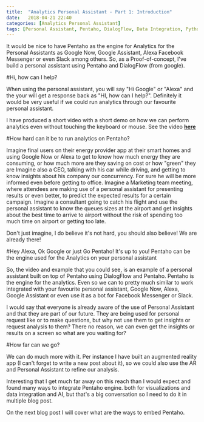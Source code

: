 ```yaml
---
title:  "Analytics Personal Assistant - Part 1: Introduction"
date:   2018-04-21 22:40
categories: [Analytics Personal Assistant]
tags: [Personal Assistant, Pentaho, DialogFlow, Data Integration, Python]
--- 
```


It would be nice to have Pentaho as the engine for Analytics for the Personal Assistants as Google Now, Google Assistant, Alexa Facebook Messenger or even Slack among others.  So, as a Proof-of-concept, I've build a personal assistant using Pentaho and DialogFlow (from google). 

#Hi, how can I help?

When using the personal assistant, you will say "Hi Google" or "Alexa" and the your will get a response back as "HI, how can I help?". Definitely it would be very useful if we could run analytics through our favourite personal assistant.  

I have produced a short video with a short demo on how we can perform analytics even without touching the keyboard or mouse. See the video **[here](https://youtu.be/csLaInmw9QQ)**

#How hard can it be to run analytics on Pentaho?

Imagine final users on their energy provider app at their smart homes and using Google Now or Alexa to get to know how much energy they are consuming, or how much more are they saving on cost or how "green" they are
Imagine also a CEO, talking with his car while driving, and getting to know insights about his company our concurrency. For sure he will be more informed even before getting to office. 
Imagine a Marketing team meeting, where attendees are making use of a personal assistant for presenting results or even better, to predict the expected results for a certain campaign.
Imagine a consultant going to catch his flight and use the personal assistant to know the queues sizes at the airport and get insights about the best time to arrive to airport without the risk of spending too much time on airport or getting too late. 

Don't just imagine, I do believe it's not hard, you should also believe! We are already there!

#Hey Alexa, Ok Google or just Go Pentaho! It's up to you! Pentaho can be the engine used for the Analytics on your personal assistant

So, the video and example that you could see, is an example of a personal assistant built on top of Pentaho using DialogFlow and Pentaho. Pentaho is the engine for the analytics. Even so we can to pretty much similar to work integrated with your favourite personal assistant, Google Now, Alexa, Google Assistant or even use it as a bot for Facebook Messenger or Slack. 

I would say that everyone is already aware of the use of Personal Assistant and that they are part of our future. They are being used for personal request like or to make questions, but why not use them to get insights or request analysis to them? There no reason, we can even get the insights or results on a screen so what are you waiting for?

#How far can we go?

We can do much more with it. Per instance I have built an augmented reality app (I can't forget to write a new post about it), so we could also use the AR and Personal Assistant to refine our analysis. 

Interesting that I get much far away on this reach than I would expect and found many ways to integrate Pentaho engine. both for visualizations and data integration and AI, but that's a big conversation so I need to do it in multiple blog post. 

On the next blog post I will cover what are the ways to embed Pentaho. 


[Live Insights]: #
